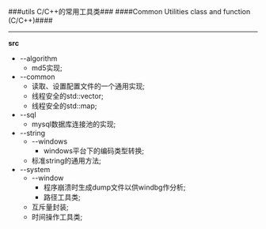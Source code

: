 ###utils C/C++的常用工具类###
####Common Utilities class and function (C/C++)####
****
**src**
* --algorithm  
   * md5实现;
* --common
   * 读取、设置配置文件的一个通用实现;
   * 线程安全的std::vector;
   * 线程安全的std::map;
* --sql
   * mysql数据库连接池的实现;
* --string
   * --windows
      * windows平台下的编码类型转换;
   * 标准string的通用方法;
* --system
   * --window
      * 程序崩溃时生成dump文件以供windbg作分析;
      * 路径工具类;
   * 互斥量封装;
   * 时间操作工具类;
       
      
